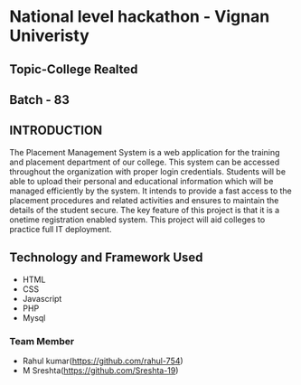 # National level hackathon - Vignan Univeristy
## Topic-College Realted

## Batch - 83 





## INTRODUCTION

The Placement Management System is a web application for the training and  placement department of our college. This system can be accessed throughout the  organization with proper login credentials. Students will be able to upload their  personal and educational information which will be managed efficiently by the  system. It intends to provide a fast access to the placement procedures and related  activities and ensures to maintain the details of the student secure. The key feature of  this project is that it is a onetime registration enabled system. This project will aid  colleges to practice full IT deployment.



## Technology and Framework Used
- HTML
- CSS
- Javascript
- PHP
- Mysql




### Team Member

- Rahul kumar(https://github.com/rahul-754)
- M Sreshta(https://github.com/Sreshta-19)



